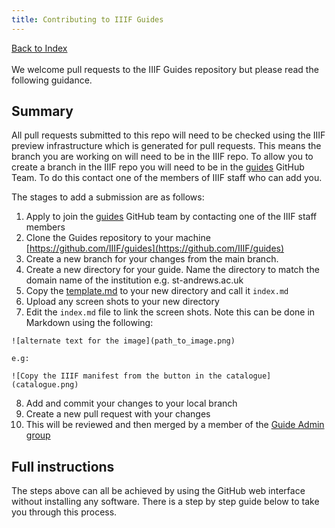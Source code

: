```yaml
---
title: Contributing to IIIF Guides
---
```

<a href="index.html">Back to Index</a><br/><br/>
We welcome pull requests to the IIIF Guides repository but please read the following guidance. 

## Summary
All pull requests submitted to this repo will need to be checked using the IIIF preview infrastructure which is generated for pull requests. This means the branch you are working on will need to be in the IIIF repo. To allow you to create a branch in the IIIF repo you will need to be in the [guides](https://github.com/orgs/IIIF/teams/guides) GitHub Team. To do this contact one of the members of IIIF staff who can add you.

The stages to add a submission are as follows:

 1. Apply to join the [guides](https://github.com/orgs/IIIF/teams/guides) GitHub team by contacting one of the IIIF staff members
 2. Clone the Guides repository to your machine [https://github.com/IIIF/guides](https://github.com/IIIF/guides)
 3. Create a new branch for your changes from the main branch.
 4. Create a new directory for your guide. Name the directory to match the domain name of the institution e.g. st-andrews.ac.uk
 5. Copy the [template.md](https://github.com/IIIF/guides/blob/main/guides/template.md) to your new directory and call it `index.md`
 6. Upload any screen shots to your new directory
 7. Edit the `index.md` file to link the screen shots. Note this can be done in Markdown using the following:

```
![alternate text for the image](path_to_image.png)

e.g:

![Copy the IIIF manifest from the button in the catalogue](catalogue.png)
```

 8. Add and commit your changes to your local branch
 9. Create a new pull request with your changes
 10. This will be reviewed and then merged by a member of the [Guide Admin group](https://github.com/orgs/IIIF/teams/guide-admin)

## Full instructions

The steps above can all be achieved by using the GitHub web interface without installing any software. There is a step by step guide below to take you through this process. 

